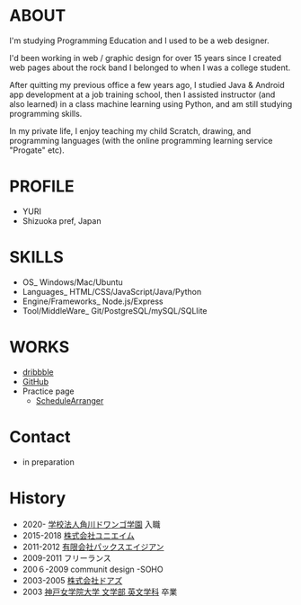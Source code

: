 # ABOUT

I'm studying Programming Education and I used to be a web designer.

I'd been working in web / graphic design for over 15 years since I created web pages about the rock band I belonged to when I was a college student.

After quitting my previous office a few years ago, I studied Java & Android app development at a job training school,  then I assisted instructor (and also learned) in a class machine learning using Python, and am still studying programming skills.

In my private life, I enjoy teaching my child Scratch, drawing, and programming languages (with the online programming learning service "Progate" etc).


# PROFILE
- YURI
- Shizuoka pref, Japan


# SKILLS
- OS_ Windows/Mac/Ubuntu
- Languages_ HTML/CSS/JavaScript/Java/Python
- Engine/Frameworks_ Node.js/Express
- Tool/MiddleWare_ Git/PostgreSQL/mySQL/SQLlite

# WORKS
- [dribbble](https://dribbble.com/yuriwolf)
- [GitHub](https://github.com/taro0koma/)
- Practice page
  - [ScheduleArranger](https://young-stream-50841.herokuapp.com/)

# Contact
- in preparation

# History
- 2020-     [学校法人角川ドワンゴ学園](https://nnn.ed.jp/) 入職
- 2015-2018 [株式会社ユニエイム](https://uniaim.co.jp)
- 2011-2012 [有限会社パックスエイジアン](https://pax-asian.co.jp/)
- 2009-2011 フリーランス
- 200６-2009 communit design -SOHO
- 2003-2005 [株式会社ドアズ](https://doors.co.jp/)
- 2003 [神戸女学院大学 文学部 英文学科](https://www.kobe-c.ac.jp/) 卒業
